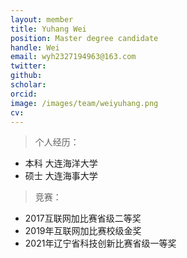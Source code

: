 ```yaml
---
layout: member
title: Yuhang Wei
position: Master degree candidate
handle: Wei
email: wyh2327194963@163.com
twitter: 
github: 
scholar:
orcid: 
image: /images/team/weiyuhang.png
cv: 
---         
```


> 个人经历：

- 本科 大连海洋大学
- 硕士 大连海事大学                            

> 竞赛：

- 2017互联网加比赛省级二等奖 
- 2019年互联网加比赛校级金奖 
- 2021年辽宁省科技创新比赛省级一等奖